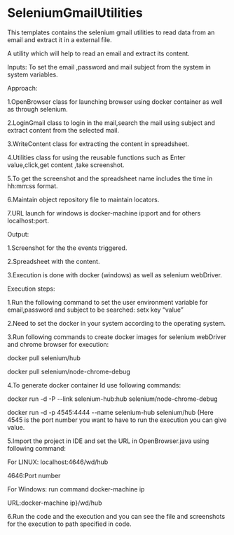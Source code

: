 # SeleniumGmailUtilities
This templates contains the selenium gmail utilities to read data from an email and extract it in a external file.

A utility which will help to read an email and extract its content.

Inputs: To set the email ,password and mail subject from the system in system variables.

Approach:

1.OpenBrowser class for launching browser using docker container as well as through selenium.

2.LoginGmail class to login in the mail,search the mail using subject and extract content from the selected mail.

3.WriteContent class for extracting the content in spreadsheet.

4.Utilities class for using the reusable functions such as Enter value,click,get content ,take screenshot.

5.To get the screenshot and the spreadsheet name includes the time in hh:mm:ss format.

6.Maintain object repository file to maintain locators.

7.URL launch for windows is docker-machine ip:port and for others localhost:port.

Output:

1.Screenshot for the the events triggered.

2.Spreadsheet with the content.

3.Execution is done with docker (windows) as well as selenium webDriver.

Execution steps:

1.Run the following command to set the user environment variable for email,password and subject to be searched: setx key “value”

2.Need to set the docker in your system according to the operating system.

3.Run following commands to create docker images for selenium webDriver and chrome browser for execution:

docker pull selenium/hub

docker pull selenium/node-chrome-debug

4.To generate docker container Id use following commands:

docker run -d -P --link selenium-hub:hub selenium/node-chrome-debug

docker run -d -p 4545:4444 --name selenium-hub selenium/hub  (Here 4545 is the port number you want to have to run the execution you can give value.

5.Import the project in IDE and set the URL in OpenBrowser.java using following command:

For LINUX: localhost:4646/wd/hub

4646:Port number

For Windows: run command docker-machine ip

URL:docker-machine ip}/wd/hub

6.Run the code and the execution and you can see the file and screenshots for the execution to path specified in code.
